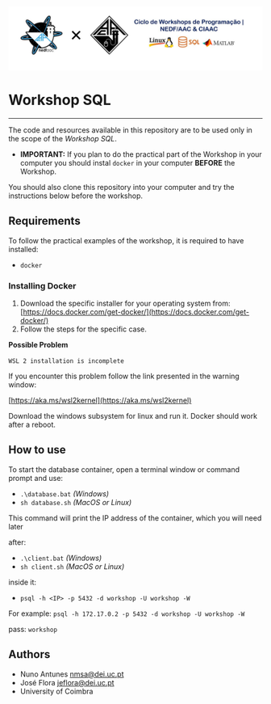 ![](./ciaac_banner.jpg)

# Workshop SQL
---

The code and resources available in this repository are to be used only in the scope of the _Workshop SQL_.



* **IMPORTANT:** If you plan to do the practical part of the Workshop in your computer you should instal `docker` in your computer **BEFORE** the Workshop.



You should also clone this repository into your computer and try the instructions below before the workshop.



## Requirements

To follow the practical examples of the workshop, it is required to have installed:

- `docker`

### Installing Docker

1. Download the specific installer for your operating system from: [https://docs.docker.com/get-docker/](https://docs.docker.com/get-docker/)
2. Follow the steps for the specific case.


**Possible Problem**

`WSL 2 installation is incomplete`

If you encounter this problem follow the link presented in the warning window:

[https://aka.ms/wsl2kernel](https://aka.ms/wsl2kernel)

Download the windows subsystem for linux and run it. Docker should work after a reboot.


## How to use 

To start the database container, open a terminal window or command prompt and use:

* `.\database.bat`  _(Windows)_
* `sh database.sh`  _(MacOS or Linux)_

This command will print the IP address of the container, which you will need later


after:

* `.\client.bat`    _(Windows)_
* `sh client.sh`    _(MacOS or Linux)_


inside it:

* `psql -h <IP> -p 5432 -d workshop -U workshop -W`

For example: `psql -h 172.17.0.2 -p 5432 -d workshop -U workshop -W`

pass: `workshop`





## Authors

* Nuno Antunes <nmsa@dei.uc.pt>
* José Flora   <jeflora@dei.uc.pt>
* University of Coimbra